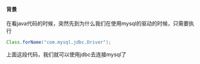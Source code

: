#### 背景

在看java代码的时候，突然先到为什么我们在使用mysql的驱动的时候，只需要执行

````java
Class.forName("com.mysql.jdbc.Driver");
````

上面这段代码，我们就可以使用jdbc去连接mysql了